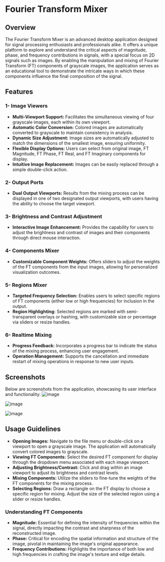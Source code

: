 # Fourier Transform Mixer

## Overview

The Fourier Transform Mixer is an advanced desktop application designed for signal processing enthusiasts and professionals alike. It offers a unique platform to explore and understand the critical aspects of magnitude, phase, and frequency contributions in signals, with a special focus on 2D signals such as images. By enabling the manipulation and mixing of Fourier Transform (FT) components of grayscale images, the application serves as an educational tool to demonstrate the intricate ways in which these components influence the final composition of the signal.

## Features

### 1- Image Viewers

- **Multi-Viewport Support:** Facilitates the simultaneous viewing of four grayscale images, each within its own viewport.
- **Automatic Color Conversion:** Colored images are automatically converted to grayscale to maintain consistency in analysis.
- **Dynamic Size Adjustment:** Image sizes are automatically adjusted to match the dimensions of the smallest image, ensuring uniformity.
- **Flexible Display Options:** Users can select from original image, FT Magnitude, FT Phase, FT Real, and FT Imaginary components for display.
- **Intuitive Image Replacement:** Images can be easily replaced through a simple double-click action.

### 2- Output Ports

- **Dual Output Viewports:** Results from the mixing process can be displayed in one of two designated output viewports, with users having the ability to choose the target viewport.

### 3- Brightness and Contrast Adjustment

- **Interactive Image Enhancement:** Provides the capability for users to adjust the brightness and contrast of images and their components through direct mouse interaction.

### 4- Components Mixer

- **Customizable Component Weights:** Offers sliders to adjust the weights of the FT components from the input images, allowing for personalized visualization outcomes.

### 5- Regions Mixer

- **Targeted Frequency Selection:** Enables users to select specific regions of FT components (either low or high frequencies) for inclusion in the output.
- **Region Highlighting:** Selected regions are marked with semi-transparent overlays or hashing, with customizable size or percentage via sliders or resize handles.

### 6- Realtime Mixing

- **Progress Feedback:** Incorporates a progress bar to indicate the status of the mixing process, enhancing user engagement.
- **Operation Management:** Supports the cancellation and immediate restart of mixing operations in response to new user inputs.

## Screenshots

Below are screenshots from the application, showcasing its user interface and functionality:
![image](https://github.com/hanaheshamm/Fourier_Transform_Mixer/assets/115111861/02217043-1586-4a75-8a43-9a2ba4113ee4)

![image](https://github.com/hanaheshamm/Fourier_Transform_Mixer/assets/115111861/72bf6ad6-0801-4b3e-94d8-da540bfdca7a)

![image](https://github.com/hanaheshamm/Fourier_Transform_Mixer/assets/115111861/d6594daa-83f7-447f-b657-ee3ebce22f45)

## Usage Guidelines

- **Opening Images:** Navigate to the file menu or double-click on a viewport to open a grayscale image. The application will automatically convert colored images to grayscale.
- **Viewing FT Components:** Select the desired FT component for display through the dropdown menu associated with each image viewport.
- **Adjusting Brightness/Contrast:** Click and drag within an image viewport to adjust its brightness and contrast levels.
- **Mixing Components:** Utilize the sliders to fine-tune the weights of the FT components for the mixing process.
- **Selecting Regions:** Draw a rectangle on the FT display to choose a specific region for mixing. Adjust the size of the selected region using a slider or resize handles.

### Understanding FT Components

- **Magnitude:** Essential for defining the intensity of frequencies within the signal, directly impacting the contrast and sharpness of the reconstructed image.
- **Phase:** Critical for encoding the spatial information and structure of the image, pivotal in maintaining the image's original appearance.
- **Frequency Contributions:** Highlights the importance of both low and high frequencies in crafting the image's texture and edge details.
